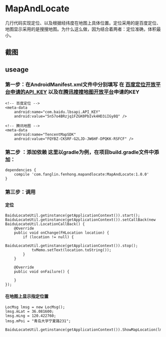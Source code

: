 # MapAndLocate
几行代码实现定位、以及根据经纬度在地图上具体位置。定位采用的是百度定位、地图显示采用的是搜搜地图。为什么这么做，因为结合着两者：定位准确，体积最小。

## 截图


## useage
### 第一步：在AndroidManifest.xml文件中分别填写 在 [百度定位开放平台申请的API_KEY](http://lbsyun.baidu.com/apiconsole/key) 以及在[腾讯搜搜地图开放平台](http://lbs.qq.com/mykey.html)申请的KEY
```
<!-- 百度定位 -->
<meta-data
    android:name="com.baidu.lbsapi.API_KEY"
    android:value="5n57o4BRzjq1FZGK0PbIvk4HD3iIGy8Q" />

<!-- 腾讯地图 -->
<meta-data
    android:name="TencentMapSDK"
    android:value="FQYBZ-CKSRF-G2LJD-JW6HF-DPQKK-RSFCF" />
```

### 第二步 ：添加依赖 这里以gradle为例，在项目build.gradle文件中添加：
```
dependencies {
    compile 'com.fanglin.fenhong.mapandlocate:MapAndLocate:1.0.0'
}
```

### 第三步：调用
#### 定位
```
BaiduLocateUtil.getinstance(getApplicationContext()).start();
BaiduLocateUtil.getinstance(getApplicationContext()).setCallBack(new BaiduLocateUtil.LocationCallBack() {
    @Override
    public void onChange(FHLocation location) {
        if (location != null) {
            BaiduLocateUtil.getinstance(getApplicationContext()).stop();
            tvMemo.setText(location.toString());
        }
    }

    @Override
    public void onFailure() {

    }
});
```
#### 在地图上显示指定位置
```
LocMsg lmsg = new LocMsg();
lmsg.mLat = 36.081600;
lmsg.mLng = 120.422760;
lmsg.mPoi = "青岛大学宁夏路231";

BaiduLocateUtil.getinstance(getApplicationContext()).ShowMapLocation(lmsg);
```

